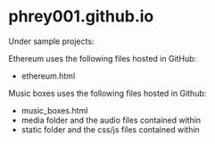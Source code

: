# phrey001.github.io

Under sample projects:

Ethereum uses the following files hosted in GitHub:
- ethereum.html

Music boxes uses the following files hosted in Github:
- music_boxes.html
- media folder and the audio files contained within
- static folder and the css/js files contained within

